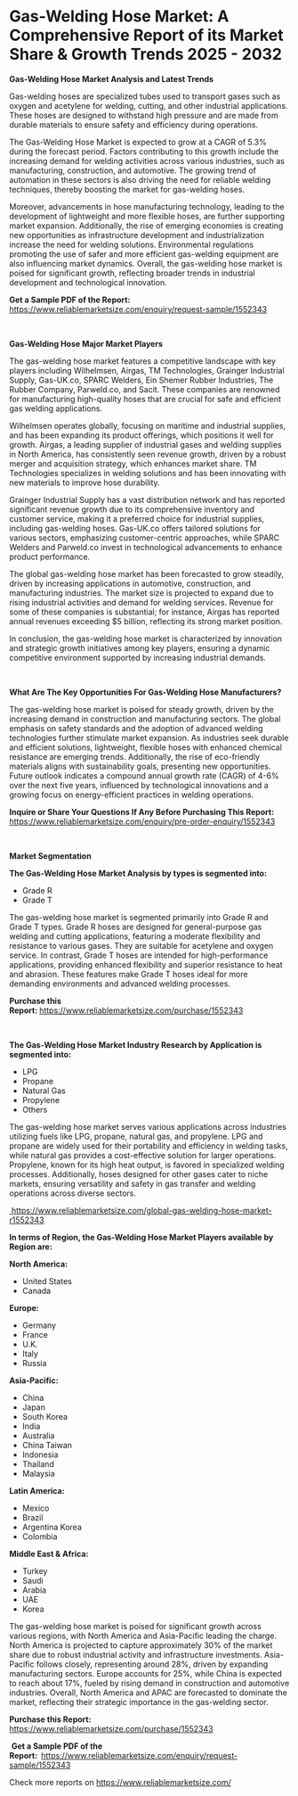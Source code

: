 <p><h1>Gas-Welding Hose Market: A Comprehensive Report of its Market Share & Growth Trends 2025 - 2032</h1></p><p><strong>Gas-Welding Hose Market Analysis and Latest Trends</strong></p>
<p><p>Gas-welding hoses are specialized tubes used to transport gases such as oxygen and acetylene for welding, cutting, and other industrial applications. These hoses are designed to withstand high pressure and are made from durable materials to ensure safety and efficiency during operations.</p><p>The Gas-Welding Hose Market is expected to grow at a CAGR of 5.3% during the forecast period. Factors contributing to this growth include the increasing demand for welding activities across various industries, such as manufacturing, construction, and automotive. The growing trend of automation in these sectors is also driving the need for reliable welding techniques, thereby boosting the market for gas-welding hoses. </p><p>Moreover, advancements in hose manufacturing technology, leading to the development of lightweight and more flexible hoses, are further supporting market expansion. Additionally, the rise of emerging economies is creating new opportunities as infrastructure development and industrialization increase the need for welding solutions. Environmental regulations promoting the use of safer and more efficient gas-welding equipment are also influencing market dynamics. Overall, the gas-welding hose market is poised for significant growth, reflecting broader trends in industrial development and technological innovation.</p></p>
<p><strong>Get a Sample PDF of the Report:&nbsp;</strong> <a href="https://www.reliablemarketsize.com/enquiry/request-sample/1552343?utm_campaign=1143&utm_medium=2&utm_source=Github&utm_content=ia&utm_term=01022025&utm_id=gas-welding-hose">https://www.reliablemarketsize.com/enquiry/request-sample/1552343</a></p>
<p>&nbsp;</p>
<p><strong>Gas-Welding Hose Major Market Players</strong></p>
<p><p>The gas-welding hose market features a competitive landscape with key players including Wilhelmsen, Airgas, TM Technologies, Grainger Industrial Supply, Gas-UK.co, SPARC Welders, Ein Shemer Rubber Industries, The Rubber Company, Parweld.co, and Sacit. These companies are renowned for manufacturing high-quality hoses that are crucial for safe and efficient gas welding applications.</p><p>Wilhelmsen operates globally, focusing on maritime and industrial supplies, and has been expanding its product offerings, which positions it well for growth. Airgas, a leading supplier of industrial gases and welding supplies in North America, has consistently seen revenue growth, driven by a robust merger and acquisition strategy, which enhances market share. TM Technologies specializes in welding solutions and has been innovating with new materials to improve hose durability.</p><p>Grainger Industrial Supply has a vast distribution network and has reported significant revenue growth due to its comprehensive inventory and customer service, making it a preferred choice for industrial supplies, including gas-welding hoses. Gas-UK.co offers tailored solutions for various sectors, emphasizing customer-centric approaches, while SPARC Welders and Parweld.co invest in technological advancements to enhance product performance.</p><p>The global gas-welding hose market has been forecasted to grow steadily, driven by increasing applications in automotive, construction, and manufacturing industries. The market size is projected to expand due to rising industrial activities and demand for welding services. Revenue for some of these companies is substantial; for instance, Airgas has reported annual revenues exceeding $5 billion, reflecting its strong market position.</p><p>In conclusion, the gas-welding hose market is characterized by innovation and strategic growth initiatives among key players, ensuring a dynamic competitive environment supported by increasing industrial demands.</p></p>
<p>&nbsp;</p>
<p><strong>What Are The Key Opportunities For Gas-Welding Hose Manufacturers?</strong></p>
<p><p>The gas-welding hose market is poised for steady growth, driven by the increasing demand in construction and manufacturing sectors. The global emphasis on safety standards and the adoption of advanced welding technologies further stimulate market expansion. As industries seek durable and efficient solutions, lightweight, flexible hoses with enhanced chemical resistance are emerging trends. Additionally, the rise of eco-friendly materials aligns with sustainability goals, presenting new opportunities. Future outlook indicates a compound annual growth rate (CAGR) of 4-6% over the next five years, influenced by technological innovations and a growing focus on energy-efficient practices in welding operations.</p></p>
<p><strong>Inquire or Share Your Questions If Any Before Purchasing This Report:</strong> <a href="https://www.reliablemarketsize.com/enquiry/pre-order-enquiry/1552343?utm_campaign=1143&utm_medium=2&utm_source=Github&utm_content=ia&utm_term=01022025&utm_id=gas-welding-hose">https://www.reliablemarketsize.com/enquiry/pre-order-enquiry/1552343</a></p>
<p>&nbsp;</p>
<p><strong>Market Segmentation</strong></p>
<p><strong>The Gas-Welding Hose Market Analysis by types is segmented into:</strong></p>
<p><ul><li>Grade R</li><li>Grade T</li></ul></p>
<p><p>The gas-welding hose market is segmented primarily into Grade R and Grade T types. Grade R hoses are designed for general-purpose gas welding and cutting applications, featuring a moderate flexibility and resistance to various gases. They are suitable for acetylene and oxygen service. In contrast, Grade T hoses are intended for high-performance applications, providing enhanced flexibility and superior resistance to heat and abrasion. These features make Grade T hoses ideal for more demanding environments and advanced welding processes.</p></p>
<p><strong>Purchase this Report:&nbsp;</strong><a href="https://www.reliablemarketsize.com/purchase/1552343?utm_campaign=1143&utm_medium=2&utm_source=Github&utm_content=ia&utm_term=01022025&utm_id=gas-welding-hose">https://www.reliablemarketsize.com/purchase/1552343</a></p>
<p>&nbsp;</p>
<p><strong>The Gas-Welding Hose Market Industry Research by Application is segmented into:</strong></p>
<p><ul><li>LPG</li><li>Propane</li><li>Natural Gas</li><li>Propylene</li><li>Others</li></ul></p>
<p><p>The gas-welding hose market serves various applications across industries utilizing fuels like LPG, propane, natural gas, and propylene. LPG and propane are widely used for their portability and efficiency in welding tasks, while natural gas provides a cost-effective solution for larger operations. Propylene, known for its high heat output, is favored in specialized welding processes. Additionally, hoses designed for other gases cater to niche markets, ensuring versatility and safety in gas transfer and welding operations across diverse sectors.</p></p>
<p><a href="https://www.reliablemarketsize.com/global-gas-welding-hose-market-r1552343?utm_campaign=1143&utm_medium=2&utm_source=Github&utm_content=ia&utm_term=01022025&utm_id=gas-welding-hose">&nbsp;https://www.reliablemarketsize.com/global-gas-welding-hose-market-r1552343</a></p>
<p><strong>In terms of Region, the Gas-Welding Hose Market Players available by Region are:</strong></p>
<p>
    <p> <strong> North America: </strong>
        <ul>
            <li>United States</li>
            <li>Canada</li>
        </ul>
        </p> 
    <p> <strong> Europe: </strong>
        <ul>
            <li>Germany</li>
            <li>France</li>
            <li>U.K.</li>
            <li>Italy</li>
            <li>Russia</li>
        </ul>
        </p> 
    <p> <strong> Asia-Pacific: </strong>
        <ul>
            <li>China</li>
            <li>Japan</li>
            <li>South Korea</li>
            <li>India</li>
            <li>Australia</li>
            <li>China Taiwan</li>
            <li>Indonesia</li>
            <li>Thailand</li>
            <li>Malaysia</li>
        </ul>
        </p> 
    <p> <strong> Latin America: </strong>
        <ul>
            <li>Mexico</li>
            <li>Brazil</li>
            <li>Argentina Korea</li>
            <li>Colombia</li>
        </ul>
        </p> 
    <p> <strong> Middle East & Africa: </strong>
        <ul>
            <li>Turkey</li>
            <li>Saudi</li>
            <li>Arabia</li>
            <li>UAE</li>
            <li>Korea</li>
        </ul>
    </p>
    </p>
<p><p>The gas-welding hose market is poised for significant growth across various regions, with North America and Asia-Pacific leading the charge. North America is projected to capture approximately 30% of the market share due to robust industrial activity and infrastructure investments. Asia-Pacific follows closely, representing around 28%, driven by expanding manufacturing sectors. Europe accounts for 25%, while China is expected to reach about 17%, fueled by rising demand in construction and automotive industries. Overall, North America and APAC are forecasted to dominate the market, reflecting their strategic importance in the gas-welding sector.</p></p>
<p><strong>Purchase this Report: </strong><a href="https://www.reliablemarketsize.com/purchase/1552343?utm_campaign=1143&utm_medium=2&utm_source=Github&utm_content=ia&utm_term=01022025&utm_id=gas-welding-hose">https://www.reliablemarketsize.com/purchase/1552343</a></p>
<p>&nbsp;<strong>Get a Sample PDF of the Report:&nbsp;&nbsp;</strong><a href="https://www.reliablemarketsize.com/enquiry/request-sample/1552343?utm_campaign=1143&utm_medium=2&utm_source=Github&utm_content=ia&utm_term=01022025&utm_id=gas-welding-hose">https://www.reliablemarketsize.com/enquiry/request-sample/1552343</a></p>
<p><strong></strong></p>
<p>Check more reports on <a href="https://www.reliablemarketsize.com/?utm_campaign=1143&utm_medium=2&utm_source=Github&utm_content=ia&utm_term=01022025&utm_id=gas-welding-hose">https://www.reliablemarketsize.com/</a></p>